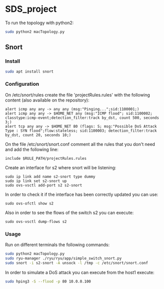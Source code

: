 # SDS_project

To run the topology with python2:

```bash
sudo python2 macTopology.py
```

## Snort

### Install

```bash
sudo apt install snort
```
### Configuration
On /etc/snort/rules create the file 'projectRules.rules' with the following content (also available on the repository):

```text
alert icmp any any -> any any (msg:"Pinging...";sid:1100001;)
alert icmp any any -> $HOME_NET any (msg:"ICMP flood"; sid:1100002; classtype:icmp-event;detection_filter:track by_dst, count 500, seconds 3;)
alert tcp any any -> $HOME_NET 80 (flags: S; msg:"Possible DoS Attack Type : SYN flood";flow:stateless; sid:1100003; detection_filter:track by_dst, count 20, seconds 10;)
```

On the file /etc/snort/snort.conf comment all the rules that you don't need and add the following line:
```
include $RULE_PATH/projectRules.rules
```
Create an interface for s2 where snort will be listening:

```
sudo ip link add name s2-snort type dummy
sudo ip link set s2-snort up 
sudo ovs-vsctl add-port s2 s2-snort
```

In order to check it if the interface has been correctly updated you can use:
```
sudo ovs-ofctl show s2
```

Also in order to see the flows of the switch s2 you can execute:
```
sudo ovs-vsctl dump-flows s2
```

### Usage

Run on different terminals the following commands:

```bash
sudo python2 macTopology.py
sudo ryu-manager ./ryu/ryu/app/simple_switch_snort.py 
sudo snort -i s2-snort -A unsock -l /tmp -c /etc/snort/snort.conf
```
In order to simulate a DoS attack you can execute from the host1 execute:

```bash
sudo hping3 -S --flood -p 80 10.0.0.100
```


